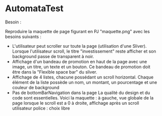 # AutomataTest
Besoin :

Reproduire la maquette de page figurant en PJ "maquette.png" avec les besoins suivants :
- L'utilisateur peut scroller sur toute la page (utilisation d'une Sliver). Lorsque l'utilisateur scroll, le titre "investissement" reste afficher et son background passe de transparent à noir.
- Affichage d'un bandeau de promotion en haut de la page avec une image, un titre, un texte et un bouton. Ce bandeau de promotion doit être dans la "Flexible space bar" du sliver.
- Affichage de 4 listes, chacune possédant un scroll horizontal. Chaque élément de la liste possède un nom, un montant, un pourcentage et une couleur de background
- Pas de bottomBarNavigation dans la page 
La qualité du design et du code sont essentielles.
Voici la maquette :
à gauche, vue globale de la page lorsque le scroll est a 0
à droite, affichage après un scroll utilisateur
police : choix libre
